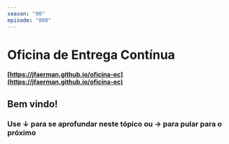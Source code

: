 ```yaml
---
season: "00"
episode: "000"
---
```

# Oficina de Entrega Contínua

#### [https://jfaerman.github.io/oficina-ec](https://jfaerman.github.io/oficina-ec)

## Bem vindo!

### Use &#8595; para se aprofundar neste tópico ou &#8594; para pular para o próximo